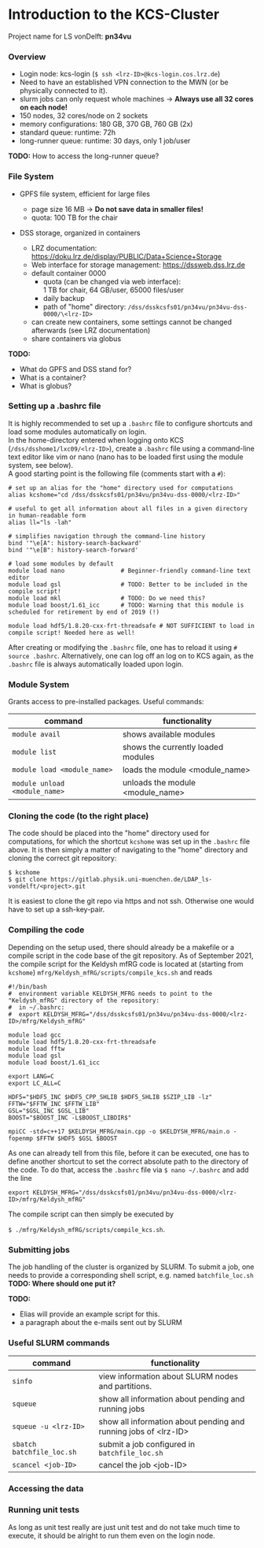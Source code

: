 # Introduction to the KCS-Cluster

Project name for LS vonDelft: **pn34vu**

### Overview

- Login node: kcs-login (`$ ssh <lrz-ID>@kcs-login.cos.lrz.de`)
- Need to have an established VPN connection to the MWN (or be physically connected to it).
- slurm jobs can only request whole machines -> **Always use all 32 cores on each node!**
- 150 nodes, 32 cores/node on 2 sockets
- memory configurations: 180 GB, 370 GB, 760 GB (2x)
- standard queue: runtime: 72h
- long-runner queue: runtime: 30 days, only 1 job/user

**TODO:** How to access the long-runner queue?


### File System

 - GPFS file system, efficient for large files 
   - page size 16 MB -> **Do not save data in smaller files!**
   - quota: 100 TB for the chair 
   

- DSS storage, organized in containers 
    - LRZ documentation:
      https://doku.lrz.de/display/PUBLIC/Data+Science+Storage
    - Web interface for storage management: https://dssweb.dss.lrz.de
    - default container 0000
      - quota (can be changed via web interface): \
      1 TB for chair, 64 GB/user, 65000 files/user
      - daily backup
      - path of "home" directory:
        `/dss/dsskcsfs01/pn34vu/pn34vu-dss-0000/\<lrz-ID>`
    - can create new containers, some settings cannot be changed afterwards (see LRZ
      documentation)
    - share containers via globus

**TODO:**
- What do GPFS and DSS stand for?
- What is a container?
- What is globus?

### Setting up a .bashrc file
It is highly recommended to set up a `.bashrc` file to configure shortcuts 
and load some modules automatically on login.\
In the home-directory entered when logging onto KCS (`/dss/dsshome1/lxc09/<lrz-ID>`), create a `.bashrc`
file using a command-line text editor like vim or nano (nano has to be loaded first using 
the module system, see below).\
A good starting point is the following file (comments start with a `#`):

```
# set up an alias for the "home" directory used for computations
alias kcshome="cd /dss/dsskcsfs01/pn34vu/pn34vu-dss-0000/<lrz-ID>"

# useful to get all information about all files in a given directory in human-readable form
alias ll="ls -lah"

# simplifies navigation through the command-line history
bind '"\e[A": history-search-backward'
bind '"\e[B": history-search-forward'

# load some modules by default
module load nano                # Beginner-friendly command-line text editor
module load gsl                 # TODO: Better to be included in the compile script!
module load mkl                 # TODO: Do we need this?
module load boost/1.61_icc      # TODO: Warning that this module is scheduled for retirement by end of 2019 (!)

module load hdf5/1.8.20-cxx-frt-threadsafe # NOT SUFFICIENT to load in compile script! Needed here as well!
```
After creating or modifying the `.bashrc` file, one has to reload it using `# source .bashrc`. 
Alternatively, one can log off an log on to KCS again, 
as the `.bashrc` file is always automatically loaded upon login.

### Module System

Grants access to pre-installed packages. Useful commands:

| command| functionality |
|----|---|
| `module avail` | shows available modules |
| `module list`  | shows the currently loaded modules |
| `module load <module_name>`  | loads the module \<module_name> |
| `module unload <module_name>`  | unloads the module \<module_name> |

### Cloning the code (to the right place)

The code should be placed into the "home" directory used for computations, for which the shortcut `kcshome`
was set up in the `.bashrc` file above. It is then simply a matter of navigating to the "home" 
directory and cloning the correct git repository:
```
$ kcshome
$ git clone https://gitlab.physik.uni-muenchen.de/LDAP_ls-vondelft/<project>.git
```
It is easiest to clone the git repo via https and not ssh. 
Otherwise one would have to set up a ssh-key-pair.



### Compiling the code

Depending on the setup used, there should already be a makefile or a compile script in the code base
of the git repository. As of September 2021, the compile script for the Keldysh mfRG code is located at
(starting from `kcshome`) `mfrg/Keldysh_mfRG/scripts/compile_kcs.sh` and reads

```
#!/bin/bash
#  environment variable KELDYSH_MFRG needs to point to the "Keldysh_mfRG" directory of the repository:
#  in ~/.bashrc:
#  export KELDYSH_MFRG="/dss/dsskcsfs01/pn34vu/pn34vu-dss-0000/<lrz-ID>/mfrg/Keldysh_mfRG"

module load gcc
module load hdf5/1.8.20-cxx-frt-threadsafe
module load fftw
module load gsl
module load boost/1.61_icc

export LANG=C
export LC_ALL=C

HDF5="$HDF5_INC $HDF5_CPP_SHLIB $HDF5_SHLIB $SZIP_LIB -lz"
FFTW="$FFTW_INC $FFTW_LIB"
GSL="$GSL_INC $GSL_LIB"
BOOST="$BOOST_INC -L$BOOST_LIBDIR$"

mpiCC -std=c++17 $KELDYSH_MFRG/main.cpp -o $KELDYSH_MFRG/main.o -fopenmp $FFTW $HDF5 $GSL $BOOST
```

As one can already tell from this file, before it can be executed, one has to define another shortcut
to set the correct absolute path to the directory of the code.
To do that, access the `.bashrc` file via `$ nano ~/.bashrc` and add the line 

`export KELDYSH_MFRG="/dss/dsskcsfs01/pn34vu/pn34vu-dss-0000/<lrz-ID>/mfrg/Keldysh_mfRG"`

The compile script can then simply be executed by 

`$ ./mfrg/Keldysh_mfRG/scripts/compile_kcs.sh`.

### Submitting jobs

The job handling of the cluster is organized by SLURM. To submit a job, one needs to provide 
a corresponding shell script, e.g. named `batchfile_loc.sh` **TODO: Where should one put it?**

**TODO:** 
- Elias will provide an example script for this.
- a paragraph about the e-mails sent out by SLURM

### Useful SLURM commands

| command| functionality |
|---|---|
| `sinfo` | view information about SLURM nodes and partitions.  |
| `squeue`  | show all information about pending and running jobs |
| `squeue -u <lrz-ID>`  | show all information about pending and running jobs of \<lrz-ID> |
| `sbatch batchfile_loc.sh`  | submit a job configured in `batchfile_loc.sh`  |
| `scancel <job-ID>`  | cancel the job \<job-ID> |

### Accessing the data

### Running unit tests

As long as unit test really are just unit test and do not take much time to execute, 
it should be alright to run them even on the login node. 